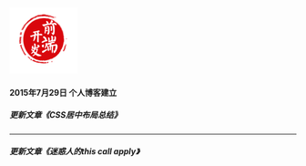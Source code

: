 ![](images\logo.png)
#### 2015年7月29日 个人博客建立
##### 更新文章《CSS居中布局总结》
***
##### 更新文章《迷惑人的this call apply》